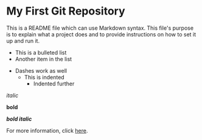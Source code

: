 # My First Git Repository 

This is a README file which can use Markdown syntax. This file's purpose is to explain what a project does and to provide instructions on how to set it up and run it.

* This is a bulleted list
* Another item in the list
- Dashes work as well
    * This is indented
        * Indented further

*italic*

**bold**

***bold italic***

For more information, click [here](https://google.com).
